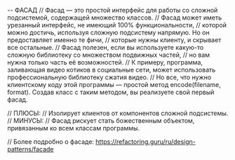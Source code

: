 -- ФАСАД
// Фасад — это простой интерфейс для работы со сложной подсистемой, содержащей множество классов.
// Фасад может иметь урезанный интерфейс, не имеющий 100% функциональности,
// которой можно достичь, используя сложную подсистему напрямую. Но он предоставляет именно те фичи,
// которые нужны клиенту, и скрывает все остальные.
// Фасад полезен, если вы используете какую-то сложную библиотеку со множеством подвижных частей,
// но вам нужна только часть её возможностей.
// К примеру, программа, заливающая видео котиков в социальные сети, может использовать профессиональную библиотеку сжатия видео.
// Но все, что нужно клиентскому коду этой программы — простой метод encode(filename, format). Создав класс с таким методом, вы реализуете свой первый фасад.

// ПЛЮСЫ:
// Изолирует клиентов от компонентов сложной подсистемы.
// МИНУСЫ:
// Фасад рискует стать божественным объектом, привязанным ко всем классам программы.


// Более подробно о фасаде: https://refactoring.guru/ru/design-patterns/facade
